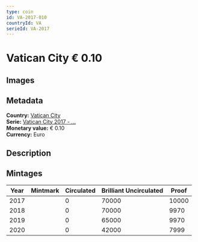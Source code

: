 ```yaml
---
type: coin
id: VA-2017-010
countryId: VA
serieId: VA-2017
---
```


# Vatican City € 0.10

## Images


## Metadata

**Country:** [Vatican City](../index.md)\
**Serie:** [Vatican City 2017 - ...](index.md)\
**Monetary value:** € 0.10\
**Currency:** Euro

## Description


## Mintages

| Year | Mintmark | Circulated | Brilliant Uncirculated | Proof |
| ---- | -------- | ---------- | ---------------------- | ----- |
| 2017 |  | 0| 70000 | 10000 |
| 2018 |  | 0| 70000 | 9970 |
| 2019 |  | 0| 65000 | 9970 |
| 2020 |  | 0| 42000 | 7999 |
